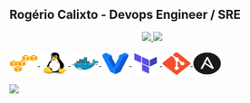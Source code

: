 ## Rogério Calixto - Devops Engineer / SRE
<div align="center">
  <a href="https://github.com/rogerio-calixto">
  <img height="180em" src="https://github-readme-stats-sigma-five.vercel.app/api?username=rogerio-calixto&show_icons=true&theme=dark&include_all_commits=true&count_private=true"/>
  <img height="180em" src="https://github-readme-stats-sigma-five.vercel.app/api/top-langs/?username=rogerio-calixto&layout=compact&langs_count=7&theme=dark"/>
</div>

<div style="display: inline_block"><br>
    <img align="center" alt="aws" height="40" width="50" src="https://github.com/devicons/devicon/blob/master/icons/amazonwebservices/amazonwebservices-original.svg">
    <img align="center" alt="linux" height="40" width="50" src="https://github.com/devicons/devicon/blob/master/icons/linux/linux-original.svg">
    <img align="center" alt="docker" height="40" width="50" src="https://github.com/devicons/devicon/blob/master/icons/docker/docker-original.svg">
    <img align="center" alt="vagrant" height="40" width="50" src="https://github.com/devicons/devicon/blob/master/icons/vagrant/vagrant-original.svg">
    <img align="center" alt="terraform" height="40" width="50" src="https://github.com/devicons/devicon/blob/master/icons/terraform/terraform-original.svg">
    <img align="center" alt="git" height="40" width="50" src="https://github.com/devicons/devicon/blob/master/icons/git/git-original.svg">
    <img align="center" alt="ansible" height="40" width="50" src="https://github.com/devicons/devicon/blob/master/icons/ansible/ansible-original.svg">
</div>
  <br/>
  <div> 
  <a href="https://www.linkedin.com/in/rogeriopereiracalixto/" target="_blank"><img src="https://img.shields.io/badge/-LinkedIn-%230077B5?style=for-the-badge&logo=linkedin&logoColor=white" target="_blank"></a> 
</div>
